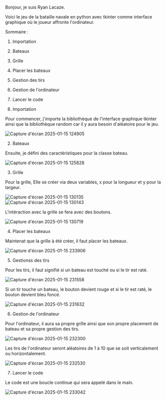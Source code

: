 Bonjour, je suis Ryan Lacaze.

Voici le jeu de la bataille navale en python avec tkinter comme interface graphique où le joueur affronte l'ordinateur.

Sommaire :
1. Importation
2. Bateaux
3. Grille
4. Placer les bateaux
5. Gestion des tirs
6. Gestion de l'ordinateur
7. Lancer le code

1. Importation 

Pour commencer, j'importe la bibliothèque de l'interface graphique tkinter ainsi que la bibliothèque random car il y aura besoin d'aléatoire pour le jeu.

![Capture d'écran 2025-01-15 124905](https://github.com/user-attachments/assets/e228fce3-be84-4d50-802b-8e80d6e64221)

2. Bateaux

Ensuite, je défini des caractéristiques pour la classe bateau.

![Capture d'écran 2025-01-15 125828](https://github.com/user-attachments/assets/62ad5ea0-1576-46ed-b531-dd578b14dce7)

3. Grille

Pour la grille, Elle se créer via deux variables, x pour la longueur et y pour la largeur.

![Capture d'écran 2025-01-15 130135](https://github.com/user-attachments/assets/9f6e5a78-0230-4185-a09a-ae3f4b25a541)
![Capture d'écran 2025-01-15 130143](https://github.com/user-attachments/assets/27d9dfb4-7e91-4acb-b0ff-89629938f3dd)

L'intéraction avec la grille se fera avec des boutons.

![Capture d'écran 2025-01-15 130719](https://github.com/user-attachments/assets/ed773c94-d96b-4f54-b18f-846415942a41)

4. Placer les bateaux

Maintenat que la grille à été créer, il faut placer les bateaux.

![Capture d'écran 2025-01-15 233906](https://github.com/user-attachments/assets/74cb1768-dade-4857-a0cb-7275e08bb968)

5. Gestionss des tirs

Pour les tirs, il faut signifié si un bateau est touché ou si le tir est raté.

![Capture d'écran 2025-01-15 231558](https://github.com/user-attachments/assets/33a91455-810a-49cf-af36-173ef389023b)

Si un tir touche un bateau, le bouton devient rouge et si le tir est raté, le bouton devient bleu foncé.

![Capture d'écran 2025-01-15 231632](https://github.com/user-attachments/assets/b60797ae-f3f9-4d4c-8d0d-052b54631065)

6. Gestion de l'ordinateur

Pour l'ordinateur, il aura sa propre grille ainsi que son propre placement de bateau et sa propre gestion des tirs.

![Capture d'écran 2025-01-15 232300](https://github.com/user-attachments/assets/176e22eb-b011-44ba-a1d2-d2ad02b55929)

Les tirs de l'ordinateur seront aléatoires de 1 à 10 que se soit verticalement ou horizontalement.

![Capture d'écran 2025-01-15 232530](https://github.com/user-attachments/assets/b636ba6d-7678-4b4b-ab5d-0fec4867ceff)

7. Lancer le code

Le code est une boucle continue qui sera appelé dans le main.

![Capture d'écran 2025-01-15 233042](https://github.com/user-attachments/assets/cd8606b0-a736-4196-b89b-4e8d3f86fc1d)
